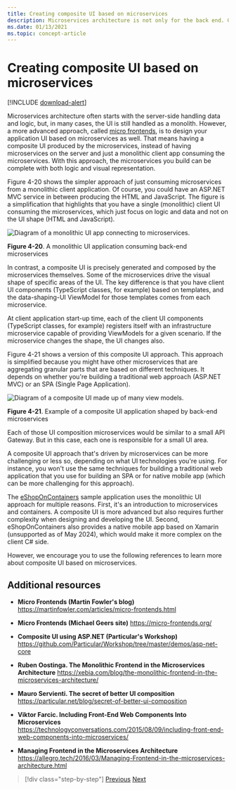 ```yaml
---
title: Creating composite UI based on microservices
description: Microservices architecture is not only for the back end. Get a peek view at using it in the front end.
ms.date: 01/13/2021
ms.topic: concept-article
---
```

# Creating composite UI based on microservices

[!INCLUDE [download-alert](../includes/download-alert.md)]

Microservices architecture often starts with the server-side handling data and logic, but, in many cases, the UI is still handled as a monolith. However, a more advanced approach, called [micro frontends](https://martinfowler.com/articles/micro-frontends.html), is to design your application UI based on microservices as well. That means having a composite UI produced by the microservices, instead of having microservices on the server and just a monolithic client app consuming the microservices. With this approach, the microservices you build can be complete with both logic and visual representation.

Figure 4-20 shows the simpler approach of just consuming microservices from a monolithic client application. Of course, you could have an ASP.NET MVC service in between producing the HTML and JavaScript. The figure is a simplification that highlights that you have a single (monolithic) client UI consuming the microservices, which just focus on logic and data and not on the UI shape (HTML and JavaScript).

![Diagram of a monolithic UI app connecting to microservices.](./media/microservice-based-composite-ui-shape-layout/monolith-ui-consume-microservices.png)

**Figure 4-20**. A monolithic UI application consuming back-end microservices

In contrast, a composite UI is precisely generated and composed by the microservices themselves. Some of the microservices drive the visual shape of specific areas of the UI. The key difference is that you have client UI components (TypeScript classes, for example) based on templates, and the data-shaping-UI ViewModel for those templates comes from each microservice.

At client application start-up time, each of the client UI components (TypeScript classes, for example) registers itself with an infrastructure microservice capable of providing ViewModels for a given scenario. If the microservice changes the shape, the UI changes also.

Figure 4-21 shows a version of this composite UI approach. This approach is simplified because you might have other microservices that are aggregating granular parts that are based on different techniques. It depends on whether you're building a traditional web approach (ASP.NET MVC) or an SPA (Single Page Application).

![Diagram of a composite UI made up of many view models.](./media/microservice-based-composite-ui-shape-layout/microservice-generate-composite-ui.png)

**Figure 4-21**. Example of a composite UI application shaped by back-end microservices

Each of those UI composition microservices would be similar to a small API Gateway. But in this case, each one is responsible for a small UI area.

A composite UI approach that's driven by microservices can be more challenging or less so, depending on what UI technologies you're using. For instance, you won't use the same techniques for building a traditional web application that you use for building an SPA or for native mobile app (which can be more challenging for this approach).

The [eShopOnContainers](https://aka.ms/MicroservicesArchitecture) sample application uses the monolithic UI approach for multiple reasons. First, it's an introduction to microservices and containers. A composite UI is more advanced but also requires further complexity when designing and developing the UI. Second, eShopOnContainers also provides a native mobile app based on Xamarin (unsupported as of May 2024), which would make it more complex on the client C\# side.

However, we encourage you to use the following references to learn more about composite UI based on microservices.

## Additional resources

- **Micro Frontends (Martin Fowler's blog)**
  <https://martinfowler.com/articles/micro-frontends.html>

- **Micro Frontends (Michael Geers site)**
  <https://micro-frontends.org/>

- **Composite UI using ASP.NET (Particular's Workshop)**
  <https://github.com/Particular/Workshop/tree/master/demos/asp-net-core>

- **Ruben Oostinga. The Monolithic Frontend in the Microservices Architecture**
  <https://xebia.com/blog/the-monolithic-frontend-in-the-microservices-architecture/>

- **Mauro Servienti. The secret of better UI composition**
  <https://particular.net/blog/secret-of-better-ui-composition>

- **Viktor Farcic. Including Front-End Web Components Into Microservices**
  <https://technologyconversations.com/2015/08/09/including-front-end-web-components-into-microservices/>

- **Managing Frontend in the Microservices Architecture**
  <https://allegro.tech/2016/03/Managing-Frontend-in-the-microservices-architecture.html>

>[!div class="step-by-step"]
>[Previous](microservices-addressability-service-registry.md)
>[Next](resilient-high-availability-microservices.md)
